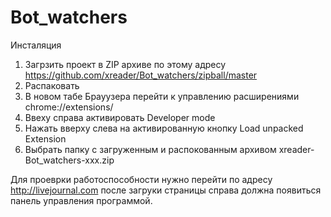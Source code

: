 Bot_watchers
============

Инсталяция

1. Загрзить проект в ZIP архиве по этому адресу https://github.com/xreader/Bot_watchers/zipball/master
2. Распаковать
3. В новом табе Брауузера перейти к управлению расширениями chrome://extensions/
4. Ввеху справа активировать Developer mode
5. Нажать вверху слева на активированную кнопку Load unpacked Extension
6. Выбрать папку с загруженным и распокованным архивом xreader-Bot_watchers-xxx.zip

Для проеврки работоспособности нужно перейти по адресу http://livejournal.com после загруки страницы справа должна появиться панель управления программой.



